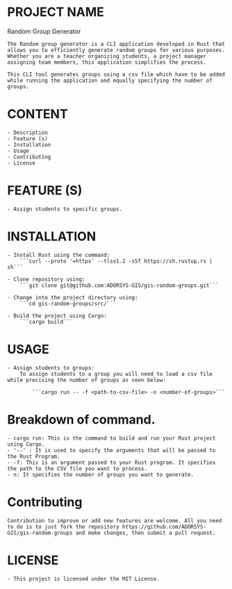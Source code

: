 # PROJECT NAME
Random Group Generator

    The Random group generator is a CLI application developed in Rust that allows you to efficiently generate random groups for various purposes. Whether you are a teacher organizing students, a project manager assigning team members, this application simplifies the process.

    This CLI tool generates groups using a csv file which have to be added while running the application and equally specifying the number of groups.


# CONTENT

    - Description
    - Feature (s)
    - Installation
    - Usage
    - Contributing
    - License


# FEATURE (S)

    - Assign students to specific groups.


# INSTALLATION

    - Install Rust using the command:
        ```curl --proto '=https' --tlsv1.2 -sSf https://sh.rustup.rs | sh```

    - Clone repository using:
        ```git clone git@github.com:ADORSYS-GIS/gis-random-groups.git```

    - Change into the project directory using:
        ```cd gis-random-groups/src/```

    - Build the project using Cargo:
        ```cargo build```


# USAGE

    - Assign students to groups:
        To assign students to a group you will need to load a csv file while precising the number of groups as seen below:

            ```cargo run -- -f <path-to-csv-file> -n <number-of-groups>```

# Breakdown of command.

    - cargo run: This is the command to build and run your Rust project using Cargo.
    - '--' : It is used to specify the arguments that will be passed to the Rust Program.
    - -f: This is an argument passed to your Rust program. It specifies the path to the CSV file you want to process. 
    - n: It specifies the number of groups you want to generate. 


# Contributing

    Contribution to improve or add new features are welcome. All you need to do is to just fork the repository https://github.com/ADORSYS-GIS/gis-random-groups and make changes, then submit a pull request.


# LICENSE

    - This project is licensed under the MIT License.